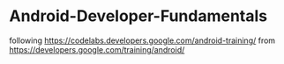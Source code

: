 # Android-Developer-Fundamentals
following https://codelabs.developers.google.com/android-training/
from https://developers.google.com/training/android/
